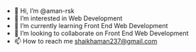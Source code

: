 - 👋 Hi, I’m @aman-rsk
- 👀 I’m interested in Web Development
- 🌱 I’m currently learning Front End Web Development
- 💞️ I’m looking to collaborate on Front End Web Development
- 📫 How to reach me shaikhaman237@gmail.com

<!---
aman-rsk/aman-rsk is a ✨ special ✨ repository because its `README.md` (this file) appears on your GitHub profile.
You can click the Preview link to take a look at your changes.
--->
